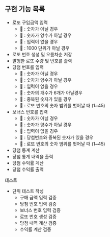 ## 구현 기능 목록

- 로또 구입금액 입력
  - 🚨 : 숫자가 아닐 경우
  - 🚨 : 숫자가 양수가 아닐 경우
  - 🚨 : 입력이 없을 경우
  - 🚨 : 1000 단위가 아닐 경우
- 로또 번호 생성 및 오름차순 저장
- 발행한 로또 수량 및 번호를 출력
- 당첨 번호를 입력
  - 🚨 : 숫자가 아닐 경우
  - 🚨 : 숫자가 양수가 아닐 경우
  - 🚨 : 입력이 없을 경우
  - 🚨 : 숫자의 개수가 6개가 아닐경우
  - 🚨 : 중복된 숫자가 있을 경우
  - 🚨 : 로또 번호의 숫자 범위를 벗어날 때 (1~45)
- 보너스 번호를 입력
  - 🚨 : 숫자가 아닐 경우
  - 🚨 : 숫자가 양수가 아닐 경우
  - 🚨 : 입력이 없을 경우
  - 🚨 : 당첨번호와 중복된 숫자가 있을 경우
  - 🚨 : 로또 번호의 숫자 범위를 벗어날 때 (1~45)
- 당첨 통계 계산
- 당첨 통계 내역을 출력
- 당첨 수익률 계산
- 당첨 수익률 출력

테스트

- 단위 테스트 작성
  - 구매 금액 입력 검증
  - 당첨 번호 입력 검증
  - 보너스 번호 입력 검증
  - 로또 번호 생성 검증
  - 당첨 내역 계산 검증
  - 수익률 계산 검증
